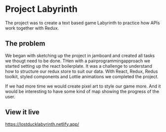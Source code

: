 # Project Labyrinth

The project was to create a text based game Labyrinth to practice how APIs work together with Redux. 


## The problem

We began with sketching up the project in jamboard and created all tasks we thougt need to be done. THen with a pairprogrammingapproach we started setting up the react boilerplate. It was a challenge to understand how to structure our redux store to suit our data. With React, Redux, Redus toolkit, styled components and Lottie animations we completed the project. 

If we had more time we would create pixel art to style our game more. And it would be interesting to have some kind of map showing the progress of the user. 

## View it live

https://lostducklabyrinth.netlify.app/
